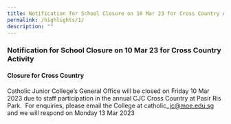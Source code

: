 ```yaml
---
title: Notification for School Closure on 10 Mar 23 for Cross Country Activity
permalink: /highlights/1/
description: ""
---
```

### **Notification for School Closure on 10 Mar 23 for Cross Country Activity**

#### **Closure for Cross Country**
Catholic Junior College’s General Office will be closed on Friday 10 Mar 2023 due to staff participation in the annual CJC Cross Country at Pasir Ris Park.  For enquiries, please email the College at catholic\_jc@moe.edu.sg and we will respond on Monday 13 Mar 2023